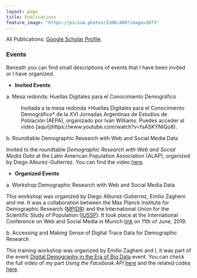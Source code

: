 ```yaml
---
layout: page
title: Publications
feature_image: "https://picsum.photos/1300/400?image=1073"
---
```


<style type="text/css">
<!--
 .tab { margin-left: 40px; }
-->
</style>

All Publications: [Google Scholar Profile](https://scholar.google.com/citations?user=xuc6rUEAAAAJ&hl=en).

### Events

Beneath you can find small descriptions of events that I have been invited or I have organized.

* **Invited Events**

a. Mesa redonda: Huellas Digitales para el Conocimiento Demográfico

<p class="tab">Invitada a la mesa redonda *Huellas Digitales para el Conocimiento Demográfico* de la XVI Jornadas Argentinas de Estudios de Población (AEPA), organizado por Iván Williams. Puedes acceder al video [aquí](https://www.youtube.com/watch?v=fsASKYNIQo8).</p>

b. Roundtable Demographic Research with Web and Social Media Data

Invited to the roundtable *Demographic Research with Web and Social Media Data* at the Latin American Population Association (ALAP), organized by Diego Alburez-Gutierrez. You can find the video [here](https://www.youtube.com/watch?v=X0HIExHsq3E).

* **Organized Events**

a. Workshop Demographic Research with Web and Social Media Data

This workshop was organized by Diego Alburez-Gutierrez, Emilio Zagheni and me. It was a collaboration between the Max Planck Institute for Demographic Research ([MPIDR](https://www.demogr.mpg.de/en/default.htm)) and the International Union for the Scientific Study of Population ([IUSSP](https://iussp.org/en)). It took place at the International Conference on Web and Social Media in Munich [link](https://iussp.org/en/workshop-demographic-research-web-and-social-media-data) on 11th of June, 2019.


b. Accessing and Making Sense of Digital Trace Data for Demographic Research

This training workshop was organized by Emilio Zagheni and I, it was part of the event [Digital Demography in the Era of Big Data](https://iussp.org/en/digital-demography-era-big-data) event. You can check the full video of my part *Using the Facebook API* [here](https://vimeo.com/351372897/08e873f197) and the related codes [here](https://github.com/SofiaG1l/Using_Facebook_API).


